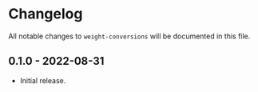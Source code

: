 # Changelog

All notable changes to `weight-conversions` will be documented in this file.

## 0.1.0 - 2022-08-31

- Initial release.
